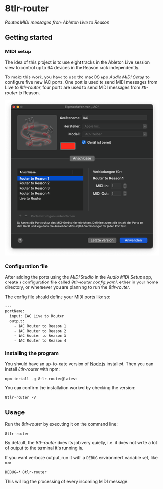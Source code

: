 # 8tlr-router

_Routes MIDI messages from Ableton Live to Reason_

## Getting started

### MIDI setup

The idea of this project is to use eight tracks in the Ableton Live session view
to control up to 64 devices in the Reason rack independently.

To make this work, you have to use the macOS app _Audio MIDI Setup_ to configure
five new IAC ports. One port is used to send MIDI messages from Live to
_8tlr-router_, four ports are used to send MIDI messages from _8tl-router_ to
Reason.

![Screenshot: MIDI Studio with MIDI ports set up](docs/midi-studio.png)

### Configuration file

After adding the ports using the _MIDI Studio_ in the _Audio MIDI Setup_ app,
create a configuration file called _8tlr-router.config.yaml_, either in your
home directory, or whereever you are planning to run the _8tlr-router_.

The config file should define your MIDI ports like so:

```
---
portName:
  input: IAC Live to Router
  output:
    - IAC Router to Reason 1
    - IAC Router to Reason 2
    - IAC Router to Reason 3
    - IAC Router to Reason 4
```

### Installing the program

You should have an up-to-date version of [Node.js](https://nodejs.org/)
installed. Then you can install _8tlr-router_ with npm:

```
npm install -g 8tlr-router@latest
```

You can confirm the installation worked by checking the version:

```
8tlr-router -V
```

## Usage

Run the _8tlr-router_ by executing it on the command line:

```
8tlr-router
```

By default, the _8tlr-router_ does its job very quietly, i.e. it does not write
a lot of output to the terminal it's running in.

If you want verbose output, run it with a `DEBUG` environment variable set, like
so:

```
DEBUG=* 8tlr-router
```

This will log the processing of every incoming MIDI message.
